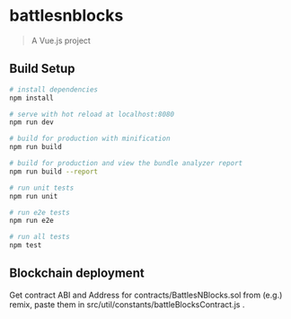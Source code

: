 # battlesnblocks

> A Vue.js project

## Build Setup

``` bash
# install dependencies
npm install

# serve with hot reload at localhost:8080
npm run dev

# build for production with minification
npm run build

# build for production and view the bundle analyzer report
npm run build --report

# run unit tests
npm run unit

# run e2e tests
npm run e2e

# run all tests
npm test
```

## Blockchain deployment
Get contract ABI and Address for contracts/BattlesNBlocks.sol from (e.g.) remix, paste them in src/util/constants/battleBlocksContract.js .